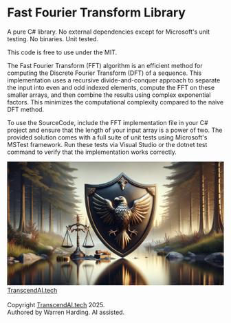 # Fast Fourier Transform Library

A pure C# library. No external dependencies except for Microsoft's unit testing. No binaries. Unit tested.

This code is free to use under the MIT.

The Fast Fourier Transform (FFT) algorithm is an efficient method for computing the Discrete Fourier Transform (DFT) of a sequence. This implementation uses a recursive divide-and-conquer approach to separate the input into even and odd indexed elements, compute the FFT on these smaller arrays, and then combine the results using complex exponential factors. This minimizes the computational complexity compared to the naive DFT method.

To use the SourceCode, include the FFT implementation file in your C# project and ensure that the length of your input array is a power of two. The provided solution comes with a full suite of unit tests using Microsoft's MSTest framework. Run these tests via Visual Studio or the dotnet test command to verify that the implementation works correctly.

![AI Image](aiimage.jpg)
[TranscendAI.tech](https://TranscendAI.tech)<br>
<br>
Copyright [TranscendAI.tech](https://TranscendAI.tech) 2025.</br>
Authored by Warren Harding. AI assisted.</br>